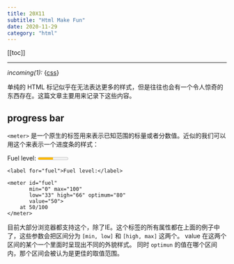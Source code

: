 ```yaml
---
title: 20X11
subtitle: "Html Make Fun"
date: 2020-11-29
category: "html"
---
```


[[toc]]

---

<i class="releated">incoming(1):</i> {[css](/daily/21B06.html)}


单纯的 HTML 标记似乎在无法表达更多的样式，但是往往也会有一个令人惊奇的东西存在。这篇文章主要用来记录下这些内容。


## progress bar

`<meter>` 是一个原生的标签用来表示已知范围的标量或者分数值。近似的我们可以用这个来表示一个进度条的样式：

<label for="fuel">Fuel level:</label>
<meter id="fuel"
       min="0" max="100"
       low="33" high="66" optimum="80"
       value="50">
    at 50/100
</meter>


```
<label for="fuel">Fuel level:</label>

<meter id="fuel"
       min="0" max="100"
       low="33" high="66" optimum="80"
       value="50">
    at 50/100
</meter>
```

目前大部分浏览器都支持这个，除了IE。这个标签的所有属性都在上面的例子中了，这些参数会把区间分为 `[min, low]` 和 `[high, max]` 这两个。 value 在这两个区间的某个一个里面时呈现出不同的外貌样式。 同时 `optimun` 的值在哪个区间内，那个区间会被认为是更佳的取值范围。 


